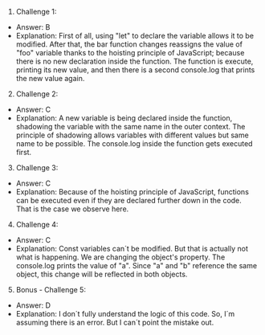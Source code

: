 1. Challenge 1:
  - Answer: B
  - Explanation: First of all, using "let" to declare the variable allows it to be modified. After that, the bar function changes reassigns the value of "foo" variable thanks to the hoisting principle of JavaScript; because there is no new declaration inside the function. The function is execute, printing its new value, and then there is a second console.log that prints the new value again.


2. Challenge 2:
  - Answer: C
  - Explanation: A new variable is being declared inside the function, shadowing the variable with the same name in the outer context. The principle of shadowing allows variables with different values but same name to be possible. The console.log inside the function gets executed first.


3. Challenge 3:
  - Answer: C
  - Explanation: Because of the hoisting principle of JavaScript, functions can be executed even if they are declared further down in the code. That is the case we observe here.


4. Challenge 4:
  - Answer: C
  - Explanation: Const variables can´t be modified. But that is actually not what is happening. We are changing the object's property. The console.log prints the value of "a". Since "a" and "b" reference the same object, this change will be reflected in both objects.


5. Bonus - Challenge 5:
  - Answer: D
  - Explanation: I don´t fully understand the logic of this code. So, I´m assuming there is an error. But I can´t point the mistake out.
